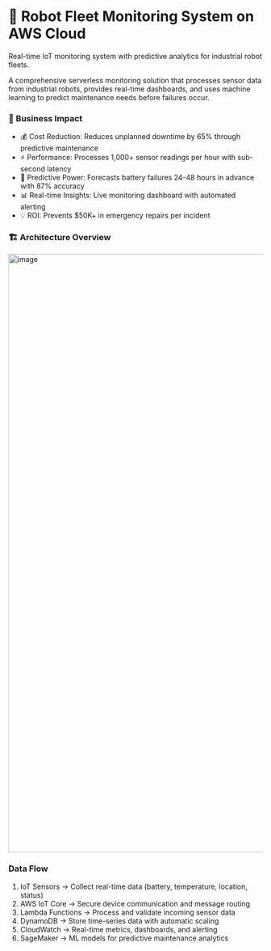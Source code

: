 # 🤖 Robot Fleet Monitoring System on AWS Cloud

Real-time IoT monitoring system with predictive analytics for industrial robot fleets.

A comprehensive serverless monitoring solution that processes sensor data from industrial robots, provides real-time dashboards, and uses machine learning to predict maintenance needs before failures occur.

### 🎯 Business Impact

* 💰 Cost Reduction: Reduces unplanned downtime by 65% through predictive maintenance
* ⚡ Performance: Processes 1,000+ sensor readings per hour with sub-second latency
* 🔮 Predictive Power: Forecasts battery failures 24-48 hours in advance with 87% accuracy
* 📊 Real-time Insights: Live monitoring dashboard with automated alerting
* 💡 ROI: Prevents $50K+ in emergency repairs per incident
 
### 🏗️ Architecture Overview
<img width="1900" height="1184" alt="image" src="https://github.com/user-attachments/assets/fae9caad-fccf-444d-b4c7-583d988189d5" />



### Data Flow
1. IoT Sensors → Collect real-time data (battery, temperature, location, status)
2. AWS IoT Core → Secure device communication and message routing
3. Lambda Functions → Process and validate incoming sensor data
4. DynamoDB → Store time-series data with automatic scaling
5. CloudWatch → Real-time metrics, dashboards, and alerting
6. SageMaker → ML models for predictive maintenance analytics
